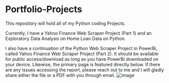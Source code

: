 # Portfolio-Projects
This repository will hold all of my Python coding Projects.

Currently, I have a Yahoo Finance Web Scraper Project (Part 1) and an Exploratory Data Analysis on Home Loan Data on Python.

I also have a continuation of the Python Web Scraper Project in PowerBi, called Yahoo Finance Web Scraper Project (Part 2). It should be available for public access/download as long as you have PowerBi downloaded on your device. Likewise, the primary page is featured directly below. If there are any issues accessing the report, please reach out to me and I will gladly share either the file or a PDF with you through email. 
![image](https://user-images.githubusercontent.com/127256761/225219764-c397f525-989e-4bd1-bbaf-120ee9286ea3.png)
